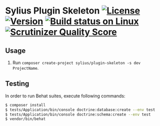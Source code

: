 # Sylius Plugin Skeleton [![License](https://img.shields.io/packagist/l/sylius/plugin-skeleton.svg)](https://packagist.org/packages/sylius/plugin-skeleton) [![Version](https://img.shields.io/packagist/v/sylius/plugin-skeleton.svg)](https://packagist.org/packages/sylius/plugin-skeleton) [![Build status on Linux](https://img.shields.io/travis/Sylius/BundleSkeleton/master.svg)](http://travis-ci.org/Sylius/BundleSkeleton) [![Scrutinizer Quality Score](https://img.shields.io/scrutinizer/g/Sylius/BundleSkeleton.svg)](https://scrutinizer-ci.com/g/Sylius/BundleSkeleton/)

## Usage

1. Run `composer create-project sylius/plugin-skeleton -s dev ProjectName`.

## Testing

In order to run Behat suites, execute following commands:

```bash
$ composer install
$ tests/Application/bin/console doctrine:database:create --env test
$ tests/Application/bin/console doctrine:schema:create --env test
$ vendor/bin/behat
```
